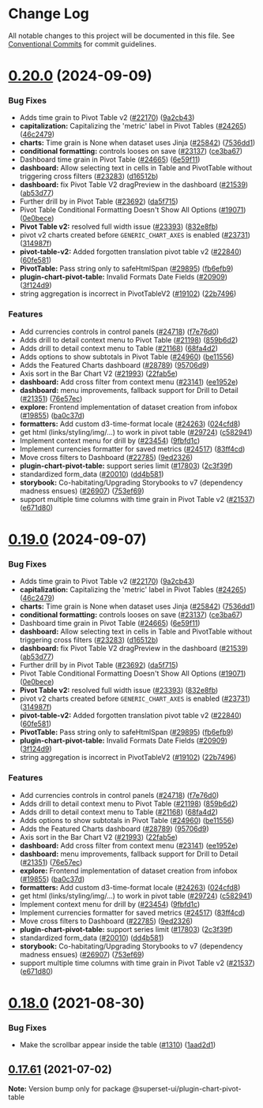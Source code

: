 # Change Log

All notable changes to this project will be documented in this file.
See [Conventional Commits](https://conventionalcommits.org) for commit guidelines.

# [0.20.0](https://github.com/apache/superset/compare/v2021.41.0...v0.20.0) (2024-09-09)

### Bug Fixes

- Adds time grain to Pivot Table v2 ([#22170](https://github.com/apache/superset/issues/22170)) ([9a2cb43](https://github.com/apache/superset/commit/9a2cb431ce9b82d656838d70c088bc00f3e4bd5e))
- **capitalization:** Capitalizing the 'metric' label in Pivot Tables ([#24265](https://github.com/apache/superset/issues/24265)) ([46c2479](https://github.com/apache/superset/commit/46c2479db2507d5117264b33a5266526e7a3b829))
- **charts:** Time grain is None when dataset uses Jinja ([#25842](https://github.com/apache/superset/issues/25842)) ([7536dd1](https://github.com/apache/superset/commit/7536dd12cdd58a1bca7d72952a2b74641f16c959))
- **conditional formatting:** controls looses on save ([#23137](https://github.com/apache/superset/issues/23137)) ([ce3ba67](https://github.com/apache/superset/commit/ce3ba67cf63e90059d94e2aa956982ad4ea44d1e))
- Dashboard time grain in Pivot Table ([#24665](https://github.com/apache/superset/issues/24665)) ([6e59f11](https://github.com/apache/superset/commit/6e59f11f4ce76305c1b0adee883f3b958199805b))
- **dashboard:** Allow selecting text in cells in Table and PivotTable without triggering cross filters ([#23283](https://github.com/apache/superset/issues/23283)) ([d16512b](https://github.com/apache/superset/commit/d16512b7758e36a1263fc63bd7d9d1f93060dc93))
- **dashboard:** fix Pivot Table V2 dragPreview in the dashboard ([#21539](https://github.com/apache/superset/issues/21539)) ([ab53d77](https://github.com/apache/superset/commit/ab53d77abacaf03e67c5a922c1e9dbd9a62fedbf))
- Further drill by in Pivot Table ([#23692](https://github.com/apache/superset/issues/23692)) ([da5f715](https://github.com/apache/superset/commit/da5f7155c63c2a9f7b42a31130fa24e9698b1191))
- Pivot Table Conditional Formatting Doesn't Show All Options ([#19071](https://github.com/apache/superset/issues/19071)) ([0e0bece](https://github.com/apache/superset/commit/0e0beceac173f765d8f9a0887732029b78603f6d))
- **Pivot Table v2:** resolved full width issue ([#23393](https://github.com/apache/superset/issues/23393)) ([832e8fb](https://github.com/apache/superset/commit/832e8fb0ac7599e87135d002b361475403d2791a))
- pivot v2 charts created before `GENERIC_CHART_AXES` is enabled ([#23731](https://github.com/apache/superset/issues/23731)) ([314987f](https://github.com/apache/superset/commit/314987f32dee789d7aa6af14943727af979ee30b))
- **pivot-table-v2:** Added forgotten translation pivot table v2 ([#22840](https://github.com/apache/superset/issues/22840)) ([60fe581](https://github.com/apache/superset/commit/60fe58196a6e8dd1ea7a2e6aaf8401d0a718bc41))
- **PivotTable:** Pass string only to safeHtmlSpan ([#29895](https://github.com/apache/superset/issues/29895)) ([fb6efb9](https://github.com/apache/superset/commit/fb6efb9e9a049ecd7985a50a902810484b0fc37a))
- **plugin-chart-pivot-table:** Invalid Formats Date Fields ([#20909](https://github.com/apache/superset/issues/20909)) ([3f124d9](https://github.com/apache/superset/commit/3f124d9d67f194746da0a49ee2456a0530ec73f9))
- string aggregation is incorrect in PivotTableV2 ([#19102](https://github.com/apache/superset/issues/19102)) ([22b7496](https://github.com/apache/superset/commit/22b7496d2ea444ca619aa21f9e820bb610cc5648))

### Features

- Add currencies controls in control panels ([#24718](https://github.com/apache/superset/issues/24718)) ([f7e76d0](https://github.com/apache/superset/commit/f7e76d02b7cbe4940946673590bb979984ace9f5))
- Adds drill to detail context menu to Pivot Table ([#21198](https://github.com/apache/superset/issues/21198)) ([859b6d2](https://github.com/apache/superset/commit/859b6d2d20a58f2079c43bb66645fd3b604e077e))
- Adds drill to detail context menu to Table ([#21168](https://github.com/apache/superset/issues/21168)) ([68fa4d2](https://github.com/apache/superset/commit/68fa4d2665cc0742b2194533271ce562a3ebbf14))
- Adds options to show subtotals in Pivot Table ([#24960](https://github.com/apache/superset/issues/24960)) ([be11556](https://github.com/apache/superset/commit/be1155679963a90c7a0d699a2ebdceade40fb5a9))
- Adds the Featured Charts dashboard ([#28789](https://github.com/apache/superset/issues/28789)) ([95706d9](https://github.com/apache/superset/commit/95706d9be2b5414ed496ad762ba1996041429e01))
- Axis sort in the Bar Chart V2 ([#21993](https://github.com/apache/superset/issues/21993)) ([22fab5e](https://github.com/apache/superset/commit/22fab5e58ce574e962518067d982e3036449e580))
- **dashboard:** Add cross filter from context menu ([#23141](https://github.com/apache/superset/issues/23141)) ([ee1952e](https://github.com/apache/superset/commit/ee1952e488f2cd0913fe6f35ffe551d18ee3d143))
- **dashboard:** menu improvements, fallback support for Drill to Detail ([#21351](https://github.com/apache/superset/issues/21351)) ([76e57ec](https://github.com/apache/superset/commit/76e57ec651bbfaf4f76031eeeca66f6a1fa81bc2))
- **explore:** Frontend implementation of dataset creation from infobox ([#19855](https://github.com/apache/superset/issues/19855)) ([ba0c37d](https://github.com/apache/superset/commit/ba0c37d3df85b1af39404af1d578daeb0ff2d278))
- **formatters:** Add custom d3-time-format locale ([#24263](https://github.com/apache/superset/issues/24263)) ([024cfd8](https://github.com/apache/superset/commit/024cfd86e408ec5f7ddf49a9e90908e2fb2e6b70))
- get html (links/styling/img/...) to work in pivot table ([#29724](https://github.com/apache/superset/issues/29724)) ([c582941](https://github.com/apache/superset/commit/c5829419e32f3c99c202c4f47c4e1f5882ebdbc1))
- Implement context menu for drill by ([#23454](https://github.com/apache/superset/issues/23454)) ([9fbfd1c](https://github.com/apache/superset/commit/9fbfd1c1d883f983ef96b8812297721e2a1a9695))
- Implement currencies formatter for saved metrics ([#24517](https://github.com/apache/superset/issues/24517)) ([83ff4cd](https://github.com/apache/superset/commit/83ff4cd86a4931fc8eda83aeb3d8d3c92d773202))
- Move cross filters to Dashboard ([#22785](https://github.com/apache/superset/issues/22785)) ([9ed2326](https://github.com/apache/superset/commit/9ed2326a20329d41abc8e0995b0ba6110379088f))
- **plugin-chart-pivot-table:** support series limit ([#17803](https://github.com/apache/superset/issues/17803)) ([2c3f39f](https://github.com/apache/superset/commit/2c3f39f3f2a4369bf03403c452d124c24c521e7d))
- standardized form_data ([#20010](https://github.com/apache/superset/issues/20010)) ([dd4b581](https://github.com/apache/superset/commit/dd4b581fb55d920fc3b709fc044cea5339802ee2))
- **storybook:** Co-habitating/Upgrading Storybooks to v7 (dependency madness ensues) ([#26907](https://github.com/apache/superset/issues/26907)) ([753ef69](https://github.com/apache/superset/commit/753ef695294ce26238b68ff41ba0a9af6aea74de))
- support multiple time columns with time grain in Pivot Table v2 ([#21537](https://github.com/apache/superset/issues/21537)) ([e671d80](https://github.com/apache/superset/commit/e671d8020982111e117e7415dee41672cc32d780))

# [0.19.0](https://github.com/apache/superset/compare/v2021.41.0...v0.19.0) (2024-09-07)

### Bug Fixes

- Adds time grain to Pivot Table v2 ([#22170](https://github.com/apache/superset/issues/22170)) ([9a2cb43](https://github.com/apache/superset/commit/9a2cb431ce9b82d656838d70c088bc00f3e4bd5e))
- **capitalization:** Capitalizing the 'metric' label in Pivot Tables ([#24265](https://github.com/apache/superset/issues/24265)) ([46c2479](https://github.com/apache/superset/commit/46c2479db2507d5117264b33a5266526e7a3b829))
- **charts:** Time grain is None when dataset uses Jinja ([#25842](https://github.com/apache/superset/issues/25842)) ([7536dd1](https://github.com/apache/superset/commit/7536dd12cdd58a1bca7d72952a2b74641f16c959))
- **conditional formatting:** controls looses on save ([#23137](https://github.com/apache/superset/issues/23137)) ([ce3ba67](https://github.com/apache/superset/commit/ce3ba67cf63e90059d94e2aa956982ad4ea44d1e))
- Dashboard time grain in Pivot Table ([#24665](https://github.com/apache/superset/issues/24665)) ([6e59f11](https://github.com/apache/superset/commit/6e59f11f4ce76305c1b0adee883f3b958199805b))
- **dashboard:** Allow selecting text in cells in Table and PivotTable without triggering cross filters ([#23283](https://github.com/apache/superset/issues/23283)) ([d16512b](https://github.com/apache/superset/commit/d16512b7758e36a1263fc63bd7d9d1f93060dc93))
- **dashboard:** fix Pivot Table V2 dragPreview in the dashboard ([#21539](https://github.com/apache/superset/issues/21539)) ([ab53d77](https://github.com/apache/superset/commit/ab53d77abacaf03e67c5a922c1e9dbd9a62fedbf))
- Further drill by in Pivot Table ([#23692](https://github.com/apache/superset/issues/23692)) ([da5f715](https://github.com/apache/superset/commit/da5f7155c63c2a9f7b42a31130fa24e9698b1191))
- Pivot Table Conditional Formatting Doesn't Show All Options ([#19071](https://github.com/apache/superset/issues/19071)) ([0e0bece](https://github.com/apache/superset/commit/0e0beceac173f765d8f9a0887732029b78603f6d))
- **Pivot Table v2:** resolved full width issue ([#23393](https://github.com/apache/superset/issues/23393)) ([832e8fb](https://github.com/apache/superset/commit/832e8fb0ac7599e87135d002b361475403d2791a))
- pivot v2 charts created before `GENERIC_CHART_AXES` is enabled ([#23731](https://github.com/apache/superset/issues/23731)) ([314987f](https://github.com/apache/superset/commit/314987f32dee789d7aa6af14943727af979ee30b))
- **pivot-table-v2:** Added forgotten translation pivot table v2 ([#22840](https://github.com/apache/superset/issues/22840)) ([60fe581](https://github.com/apache/superset/commit/60fe58196a6e8dd1ea7a2e6aaf8401d0a718bc41))
- **PivotTable:** Pass string only to safeHtmlSpan ([#29895](https://github.com/apache/superset/issues/29895)) ([fb6efb9](https://github.com/apache/superset/commit/fb6efb9e9a049ecd7985a50a902810484b0fc37a))
- **plugin-chart-pivot-table:** Invalid Formats Date Fields ([#20909](https://github.com/apache/superset/issues/20909)) ([3f124d9](https://github.com/apache/superset/commit/3f124d9d67f194746da0a49ee2456a0530ec73f9))
- string aggregation is incorrect in PivotTableV2 ([#19102](https://github.com/apache/superset/issues/19102)) ([22b7496](https://github.com/apache/superset/commit/22b7496d2ea444ca619aa21f9e820bb610cc5648))

### Features

- Add currencies controls in control panels ([#24718](https://github.com/apache/superset/issues/24718)) ([f7e76d0](https://github.com/apache/superset/commit/f7e76d02b7cbe4940946673590bb979984ace9f5))
- Adds drill to detail context menu to Pivot Table ([#21198](https://github.com/apache/superset/issues/21198)) ([859b6d2](https://github.com/apache/superset/commit/859b6d2d20a58f2079c43bb66645fd3b604e077e))
- Adds drill to detail context menu to Table ([#21168](https://github.com/apache/superset/issues/21168)) ([68fa4d2](https://github.com/apache/superset/commit/68fa4d2665cc0742b2194533271ce562a3ebbf14))
- Adds options to show subtotals in Pivot Table ([#24960](https://github.com/apache/superset/issues/24960)) ([be11556](https://github.com/apache/superset/commit/be1155679963a90c7a0d699a2ebdceade40fb5a9))
- Adds the Featured Charts dashboard ([#28789](https://github.com/apache/superset/issues/28789)) ([95706d9](https://github.com/apache/superset/commit/95706d9be2b5414ed496ad762ba1996041429e01))
- Axis sort in the Bar Chart V2 ([#21993](https://github.com/apache/superset/issues/21993)) ([22fab5e](https://github.com/apache/superset/commit/22fab5e58ce574e962518067d982e3036449e580))
- **dashboard:** Add cross filter from context menu ([#23141](https://github.com/apache/superset/issues/23141)) ([ee1952e](https://github.com/apache/superset/commit/ee1952e488f2cd0913fe6f35ffe551d18ee3d143))
- **dashboard:** menu improvements, fallback support for Drill to Detail ([#21351](https://github.com/apache/superset/issues/21351)) ([76e57ec](https://github.com/apache/superset/commit/76e57ec651bbfaf4f76031eeeca66f6a1fa81bc2))
- **explore:** Frontend implementation of dataset creation from infobox ([#19855](https://github.com/apache/superset/issues/19855)) ([ba0c37d](https://github.com/apache/superset/commit/ba0c37d3df85b1af39404af1d578daeb0ff2d278))
- **formatters:** Add custom d3-time-format locale ([#24263](https://github.com/apache/superset/issues/24263)) ([024cfd8](https://github.com/apache/superset/commit/024cfd86e408ec5f7ddf49a9e90908e2fb2e6b70))
- get html (links/styling/img/...) to work in pivot table ([#29724](https://github.com/apache/superset/issues/29724)) ([c582941](https://github.com/apache/superset/commit/c5829419e32f3c99c202c4f47c4e1f5882ebdbc1))
- Implement context menu for drill by ([#23454](https://github.com/apache/superset/issues/23454)) ([9fbfd1c](https://github.com/apache/superset/commit/9fbfd1c1d883f983ef96b8812297721e2a1a9695))
- Implement currencies formatter for saved metrics ([#24517](https://github.com/apache/superset/issues/24517)) ([83ff4cd](https://github.com/apache/superset/commit/83ff4cd86a4931fc8eda83aeb3d8d3c92d773202))
- Move cross filters to Dashboard ([#22785](https://github.com/apache/superset/issues/22785)) ([9ed2326](https://github.com/apache/superset/commit/9ed2326a20329d41abc8e0995b0ba6110379088f))
- **plugin-chart-pivot-table:** support series limit ([#17803](https://github.com/apache/superset/issues/17803)) ([2c3f39f](https://github.com/apache/superset/commit/2c3f39f3f2a4369bf03403c452d124c24c521e7d))
- standardized form_data ([#20010](https://github.com/apache/superset/issues/20010)) ([dd4b581](https://github.com/apache/superset/commit/dd4b581fb55d920fc3b709fc044cea5339802ee2))
- **storybook:** Co-habitating/Upgrading Storybooks to v7 (dependency madness ensues) ([#26907](https://github.com/apache/superset/issues/26907)) ([753ef69](https://github.com/apache/superset/commit/753ef695294ce26238b68ff41ba0a9af6aea74de))
- support multiple time columns with time grain in Pivot Table v2 ([#21537](https://github.com/apache/superset/issues/21537)) ([e671d80](https://github.com/apache/superset/commit/e671d8020982111e117e7415dee41672cc32d780))

# [0.18.0](https://github.com/apache-superset/superset-ui/compare/v0.17.87...v0.18.0) (2021-08-30)

### Bug Fixes

- Make the scrollbar appear inside the table ([#1310](https://github.com/apache-superset/superset-ui/issues/1310)) ([1aad2d1](https://github.com/apache-superset/superset-ui/commit/1aad2d11af95f5046f2b67d86b30c9581de4994b))

## [0.17.61](https://github.com/apache-superset/superset-ui/compare/v0.17.60...v0.17.61) (2021-07-02)

**Note:** Version bump only for package @superset-ui/plugin-chart-pivot-table
